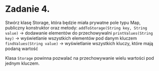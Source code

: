 # Zadanie 4.
Stwórz klasę Storage, która będzie miała prywatne pole typu Map, publiczny konstruktor oraz metody:
`addToStorage(String key, String value)` → dodawanie elementów do przechowywalni
`printValues(String key)` → wyświetlanie wszystkich elementów pod danym kluczem
`findValues(String value)` → wyświetlanie wszystkich kluczy, które mają podaną wartość

Klasa `Storage` powinna pozwalać na przechowywanie wielu wartości pod jednym kluczem.